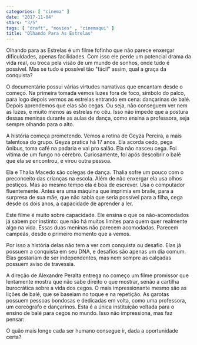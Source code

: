 ```yaml
---
categories: [ "cinema" ]
date: "2017-11-04"
stars: "3/5"
tags: [ "draft", "movies" , "cinemaqui" ]
title: "Olhando Para As Estrelas"
---
```

Olhando para as Estrelas é um filme fofinho que não parece enxergar
dificuldades, apenas facilidades. Com isso ele perde um potencial drama
da vida real, ou troca pela visão de um mundo de sonhos, onde tudo é
possível. Mas se tudo é possível tão "fácil" assim, qual a graça
da conquista?

O documentário possui várias virtudes narrativas que encantam desde o
começo. Na primeira tomada vemos luzes fora de foco, símbolo do palco,
para logo depois vermos as estrelas entrando em cena: dançarinas de
balé. Depois aprendemos que elas são cegas. Ou seja, não conseguem
ver nem as luzes, e muito menos as estrelas no céu. Isso não impede
que a postura dessas meninas durante as aulas de dança, como ensina a
professora, seja sempre olhando para o alto.

A história começa prometendo. Vemos a rotina de Geyza Pereira, a
mais talentosa do grupo. Geyza pratica há 17 anos. Ela acorda cedo,
pega ônibus, toma café na padaria e vai pro salão. Ela não nasceu
cega. Foi vítima de um fungo no cérebro. Curiosamente, foi após
descobrir o balé que ela se encontrou, e virou outra pessoa.

Ela e Thalia Macedo são colegas de dança. Thalia sofre um pouco com o
preconceito das crianças na escola. Além de não enxergar ela usa olhos
postiços. Mas ao mesmo tempo ela é boa de escrever. Usa o computador
fluentemente. Antes era uma máquina que imprimia em braile, para a
surpresa de sua mãe, que não sabia que seria possível para a filha,
cega desde os dois anos, a capacidade de aprender a ler.

Este filme é muito sobre capacidade. Ele ensina o que os
não-acomodados já sabem por instinto: que não há muitos limites
para quem quer realmente algo na vida. Essas duas meninas não parecem
acomodadas. Parecem campeãs, desde o primeiro momento que a vemos.

Por isso a história delas não tem a ver com conquista ou desafio. Elas
já possuem a conquista em seu DNA, e desafios são apenas um dia
comum. Elas gostariam de ser independentes, mas nem sempre as calçadas
possuem aviso de travessia.

A direção de Alexandre Peralta entrega no começo um filme promissor que
lentamente mostra que não sabe direito o que mostrar, senão a cartilha
burocrática sobre a vida dos cegos. O mais impressionante mesmo são as
lições de balé, que se baseiam no toque e na repetição. As garotas
possuem pessoas bondosas e dedicadas em volta, como uma professora,
um coreógrafo e dançarinos. Esta é a única instituição voltada
para o ensino de balé para cegos no mundo. Isso não impressiona,
mas faz pensar:

O quão mais longe cada ser humano consegue ir, dada a oportunidade
certa?
